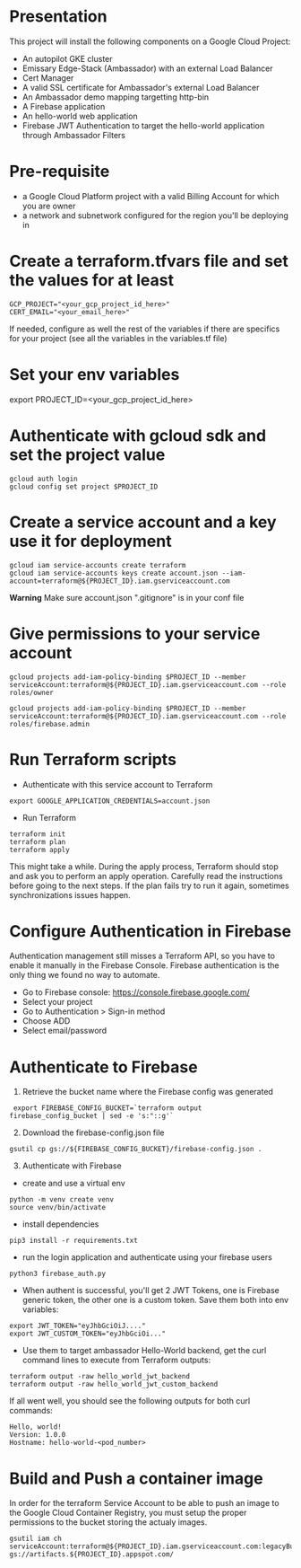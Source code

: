 # Presentation

This project will install the following components on a Google Cloud Project:
- An autopilot GKE cluster
- Emissary Edge-Stack (Ambassador) with an external Load Balancer
- Cert Manager
- A valid SSL certificate for Ambassador's external Load Balancer
- An Ambassador demo mapping targetting http-bin
- A Firebase application
- An hello-world web application
- Firebase JWT Authentication to target the hello-world application through Ambassador Filters

# Pre-requisite

- a Google Cloud Platform project with a valid Billing Account for which you are owner
- a network and subnetwork configured for the region you'll be deploying in

# Create a terraform.tfvars file and set the values for at least
```
GCP_PROJECT="<your_gcp_project_id_here>"
CERT_EMAIL="<your_email_here>"
```
If needed, configure as well the rest of the variables if there are specifics for your project (see all the variables in the variables.tf file)

# Set your env variables
export PROJECT_ID=<your_gcp_project_id_here>

# Authenticate with gcloud sdk and set the project value

```
gcloud auth login
gcloud config set project $PROJECT_ID
```

# Create a service account and a key use it for deployment
```
gcloud iam service-accounts create terraform
gcloud iam service-accounts keys create account.json --iam-account=terraform@${PROJECT_ID}.iam.gserviceaccount.com
```
**Warning** Make sure account.json ".gitignore" is in your conf file

# Give permissions to your service account
```
gcloud projects add-iam-policy-binding $PROJECT_ID --member serviceAccount:terraform@${PROJECT_ID}.iam.gserviceaccount.com --role roles/owner

gcloud projects add-iam-policy-binding $PROJECT_ID --member serviceAccount:terraform@${PROJECT_ID}.iam.gserviceaccount.com --role roles/firebase.admin
```
# Run Terraform scripts
- Authenticate with this service account to Terraform
```
export GOOGLE_APPLICATION_CREDENTIALS=account.json 
```
- Run Terraform
```
terraform init
terraform plan
terraform apply
```
This might take a while. During the apply process, Terraform should stop and ask you to perform an apply operation. Carefully read the instructions before going to the next steps.
If the plan fails try to run it again, sometimes synchronizations issues happen.

# Configure Authentication in Firebase

Authentication management still misses a Terraform API, so you have to enable it manually in the Firebase Console. 
Firebase authentication is the only thing we found no way to automate.
- Go to Firebase console: https://console.firebase.google.com/
- Select your project
- Go to Authentication > Sign-in method
- Choose ADD
- Select email/password

# Authenticate to Firebase

1. Retrieve the bucket name where the Firebase config was generated
```
 export FIREBASE_CONFIG_BUCKET=`terraform output firebase_config_bucket | sed -e 's:"::g'`
````
2. Download the firebase-config.json file
```
gsutil cp gs://${FIREBASE_CONFIG_BUCKET}/firebase-config.json .
```
3. Authenticate with Firebase
- create and use a virtual env
```
python -m venv create venv
source venv/bin/activate
```
- install dependencies
```
pip3 install -r requirements.txt 
```
- run the login application and authenticate using your firebase users 
```
python3 firebase_auth.py
```
- When authent is successful, you'll get 2 JWT Tokens, one is Firebase generic token, the other one is a custom token. Save them both into env variables:
```
export JWT_TOKEN="eyJhbGciOiJ...."
export JWT_CUSTOM_TOKEN="eyJhbGciOi..."
```
- Use them to target ambassador Hello-World backend, get the curl command lines to execute from Terraform outputs:
```
terraform output -raw hello_world_jwt_backend
terraform output -raw hello_world_jwt_custom_backend
```

If all went well, you should see the following outputs for both curl commands:
```
Hello, world!
Version: 1.0.0
Hostname: hello-world-<pod_number>
```

# Build and Push a container image

In order for the terraform Service Account to be able to push an image to the Google Cloud Container Registry, you must setup the proper permissions to the bucket storing the actualy images.
```
gsutil iam ch serviceAccount:terraform@${PROJECT_ID}.iam.gserviceaccount.com:legacyBucketWriter gs://artifacts.${PROJECT_ID}.appspot.com/

```
